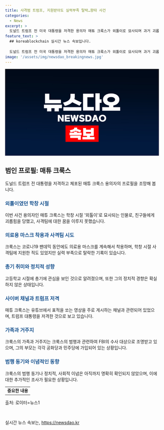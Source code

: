 ```yaml
---
title: 사격범 트럼프, 지원받아도 실력부족 탈락…왕따 사건
categories:
  - News
excerpt: >
  도널드 트럼프 전 미국 대통령을 저격한 용의자 매튜 크룩스가 외톨이로 묘사되며 과거 괴롭힘을 당한 경험과 사격에 관심을 보였다는 주장이 나오고 있습니다. 학교 친구들과 동네 지인들은 그를 조용하고 내성적으로 기억하며, 고등학교 시절 괴롭힘을 받았다고 증언했습니다. 또한, 사격팀에 지원하였으나 탈락한 경험이 있었으며, 사격에 대한 흥미가 있는 것으로 보였습니다. 피격 전에는 거의 매일 괴롭힘을 당했고, 경찰이 거주지와 차량에서 폭탄을 발견했으며, 총기는 아버지가 구입한 것으로 파악되었습니다. clad同고등학교 사격팀 참여를 시도했으나 탈락하였으며, 이제는 동네 요양원에서 영양보조원으로 근무하고 있다고 합니다. 다소 무언가를 은연중에 진행되고 있음이 느껴집니다.
feature_text: >
  ## koreablockchain 실시간 뉴스 속보입니다.

  도널드 트럼프 전 미국 대통령을 저격한 용의자 매튜 크룩스가 외톨이로 묘사되며 과거 괴롭힘을 당한 경험과 사격에 관심을 보였다는 주장이 나오고 있습니다. 학교 친구들과 동네 지인들은 그를 조용하고 내성적으로 기억하며, 고등학교 시절 괴롭힘을 받았다고 증언했습니다. 또한, 사격팀에 지원하였으나 탈락한 경험이 있었으며, 사격에 대한 흥미가 있는 것으로 보였습니다. 피격 전에는 거의 매일 괴롭힘을 당했고, 경찰이 거주지와 차량에서 폭탄을 발견했으며, 총기는 아버지가 구입한 것으로 파악되었습니다. clad同고등학교 사격팀 참여를 시도했으나 탈락하였으며, 이제는 동네 요양원에서 영양보조원으로 근무하고 있다고 합니다. 다소 무언가를 은연중에 진행되고 있음이 느껴집니다.
image: '/assets/img/newsdao_breakingnews.jpg'
---
```


<p><img src="/assets/img/newsdao_breakingnews.jpg" alt="koreablockchain 속보" /></p>

<h2 data-ke-size="size26">범인 프로필: 매튜 크룩스</h2>

<p data-ke-size="size16">도널드 트럼프 전 대통령을 저격하고 체포된 매튜 크룩스 용의자의 프로필을 조망해 봅니다.</p>

<h3><b><span style="color: #1a5490;">외톨이였던 학창 시절</span></b></h3>

<p data-ke-size="size16">이번 사건 용의자인 매튜 크룩스는 학창 시절 '외톨이'로 묘사되는 인물로, 친구들에게 괴롭힘을 당했고, 사격팀에 대한 꿈을 이루지 못했습니다.</p>

<h3><b><span style="color: #1a5490;">의료용 마스크 착용과 사격팀 시도</span></b></h3>

<p data-ke-size="size16">크룩스는 코로나19 팬데믹 동안에도 의료용 마스크를 계속해서 착용하며, 학창 시절 사격팀에 지원한 적도 있었지만 실력 부족으로 탈락한 기록이 있습니다.</p>

<h3><b><span style="color: #1a5490;">총기 취미와 정치적 성향</span></b></h3>

<p data-ke-size="size16">고등학교 시절에 총기에 관심을 보인 것으로 알려졌으며, 또한 그의 정치적 경향은 확실하지 않은 상태입니다.</p>

<h3><b><span style="color: #1a5490;">사이버 채널과 트럼프 저격</span></b></h3>

<p data-ke-size="size16">매튜 크룩스는 유튜브에서 표적을 쏘는 영상을 주로 게시하는 채널과 관련되어 있었으며, 트럼프 대통령을 저격한 것으로 보고 있습니다.</p>

<h3><b><span style="color: #1a5490;">가족과 거주지</span></b></h3>

<p data-ke-size="size16">크룩스의 가족과 거주지는 크룩스의 범행과 관련하여 FBI의 수사 대상으로 조명받고 있으며, 그의 부모는 각각 공화당과 민주당에 가입되어 있는 상황입니다.</p>

<h3><b><span style="color: #1a5490;">범행 동기와 이념적인 동향</span></b></h3>

<p data-ke-size="size16">크룩스의 범행 동기나 정치적, 사회적 이념은 아직까지 명확히 확인되지 않았으며, 이에 대한 추가적인 조사가 필요한 상황입니다.</p>

<table>
    <tbody>
        <tr>
            <td style="text-align: center; height: 17px;"><b>중요한 내용</b></td>
        </tr>
    </tbody>
</table>

<footer data-role="contentinfo">출처: 로이터=뉴스1</footer>

<p data-ke-size="size16">&nbsp;</p>
실시간 뉴스 속보는, <a href="https://newsdao.kr" rel="dofollow">https://newsdao.kr</a>


